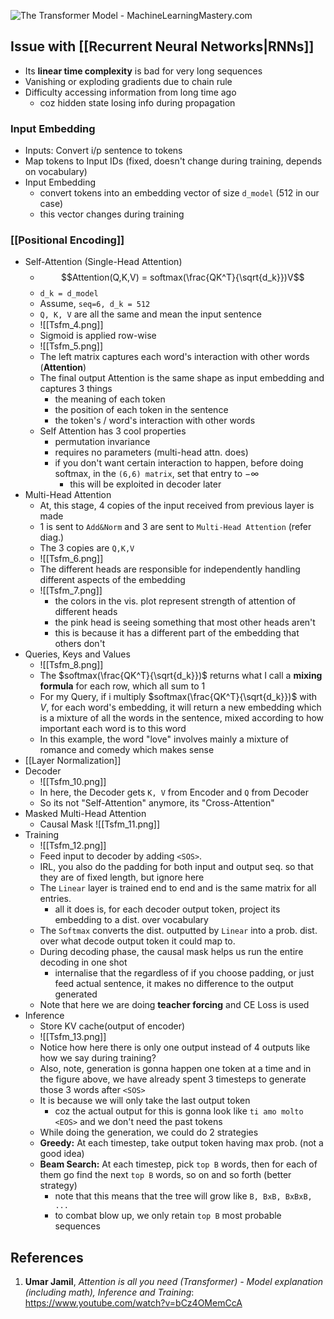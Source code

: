 ![The Transformer Model - MachineLearningMastery.com](https://machinelearningmastery.com/wp-content/uploads/2021/08/attention_research_1.png)

## Issue with [[Recurrent Neural Networks|RNNs]] 
- Its **linear time complexity** is bad for very long sequences
- Vanishing or exploding gradients due to chain rule
- Difficulty accessing information from long time ago
	- coz hidden state losing info during propagation
### Input Embedding
- Inputs: Convert i/p sentence to tokens
- Map tokens to Input IDs (fixed, doesn't change during training, depends on vocabulary)
- Input Embedding
	- convert tokens into an embedding vector of size `d_model` (512 in our case)
	- this vector changes during training
### [[Positional Encoding]]

- Self-Attention (Single-Head Attention)
	- $$Attention(Q,K,V) = softmax(\frac{QK^T}{\sqrt{d_k}})V$$
	- `d_k = d_model`
	- Assume, `seq=6, d_k = 512`
	- `Q, K, V` are all the same and mean the input sentence
	- ![[Tsfm_4.png]]
	- Sigmoid is applied row-wise
	- ![[Tsfm_5.png]]
	- The left matrix captures each word's interaction with other words (**Attention**)
	- The final output Attention is the same shape as input embedding and captures 3 things
		- the meaning of each token
		- the position of each token in the sentence
		- the token's / word's interaction with other words
	- Self Attention has 3 cool properties
		- permutation invariance 
		- requires no parameters (multi-head attn. does)
		- if you don't want certain interaction to happen, before doing softmax, in the `(6,6) matrix`, set that entry to $-\infty$ 
			- this will be exploited in decoder later
- Multi-Head Attention
	- At, this stage, 4 copies of the input received from previous layer is made
	- 1 is sent to `Add&Norm` and 3 are sent to `Multi-Head Attention` (refer diag.)
	- The 3 copies are `Q,K,V`
	- ![[Tsfm_6.png]]
	- The different heads are responsible for independently handling different aspects of the embedding
	- ![[Tsfm_7.png]]
		- the colors in the vis. plot represent strength of attention of different heads
		- the pink head is seeing something that most other heads aren't
		- this is because it has a different part of the embedding that others don't
- Queries, Keys and Values
	- ![[Tsfm_8.png]]
	- The $softmax(\frac{QK^T}{\sqrt{d_k}})$ returns what I call a **mixing formula** for each row, which all sum to 1
	- For my Query, if i multiply $softmax(\frac{QK^T}{\sqrt{d_k}})$ with $V$, for each word's embedding, it will return a new embedding which is a mixture of all the words in the sentence, mixed according to how important each word is to this word
	- In this example, the word "love" involves mainly a mixture of romance and comedy which makes sense
- [[Layer Normalization]]
- Decoder
	- ![[Tsfm_10.png]]
	- In here, the Decoder gets `K, V` from Encoder and `Q` from Decoder
	- So its not "Self-Attention" anymore, its "Cross-Attention"
- Masked Multi-Head Attention
	- Causal Mask ![[Tsfm_11.png]]
- Training
	- ![[Tsfm_12.png]]
	- Feed input to decoder by adding `<SOS>`.
	- IRL, you also do the padding for both input and output seq. so that they are of fixed length, but ignore here
	- The `Linear` layer is trained end to end and is the same matrix for all entries. 
		- all it does is, for each decoder output token, project its embedding to a dist. over vocabulary
	- The `Softmax` converts the dist. outputted by `Linear` into a prob. dist. over what decode output token it could map to.
	- During decoding phase, the causal mask helps us run the entire decoding in one shot
		- internalise that the regardless of if you choose padding, or just feed actual sentence, it makes no difference to the output generated
	- Note that here we are doing **teacher forcing** and CE Loss is used
- Inference
	- Store KV cache(output of encoder)
	- ![[Tsfm_13.png]]
	- Notice how here there is only one output instead of 4 outputs like how we say during training?
	- Also, note, generation is gonna happen one token at a time and in the figure above, we have already spent 3 timesteps to generate those 3 words after `<SOS>`
	- It is because we will only take the last output token
		- coz the actual output for this is gonna look like `ti amo molto <EOS>` and we don't need the past tokens
	- While doing the generation, we could do 2 strategies
	- **Greedy:** At each timestep, take output token having max prob. (not a good idea)
	- **Beam Search:** At each timestep, pick `top B` words, then for each of them go find the next `top B` words, so on and so forth (better strategy)
		- note that this means that the tree will grow like `B, BxB, BxBxB, ...`
		- to combat blow up, we only retain `top B` most probable sequences

## References
1. **Umar Jamil**, *Attention is all you need (Transformer) - Model explanation (including math), Inference and Training*: https://www.youtube.com/watch?v=bCz4OMemCcA